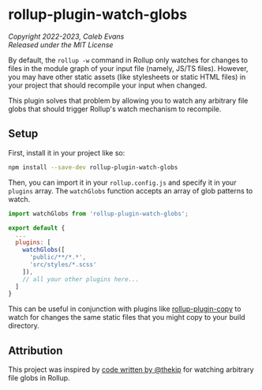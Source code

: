# rollup-plugin-watch-globs

*Copyright 2022-2023, Caleb Evans*  
*Released under the MIT License*

By default, the `rollup -w` command in Rollup only watches for changes to files
in the module graph of your input file (namely, JS/TS files). However, you may
have other static assets (like stylesheets or static HTML files) in your
project that should recompile your input when changed.

This plugin solves that problem by allowing you to watch any arbitrary file
globs that should trigger Rollup's watch mechanism to recompile.

## Setup

First, install it in your project like so:

```sh
npm install --save-dev rollup-plugin-watch-globs
```

Then, you can import it in your `rollup.config.js` and specify it in your
`plugins` array. The `watchGlobs` function accepts an array of glob patterns to
watch.

```js
import watchGlobs from 'rollup-plugin-watch-globs';

export default {
  ...
  plugins: [
    watchGlobs([
      'public/**/*.*',
      'src/styles/*.scss'
    ]),
    // all your other plugins here...
  ]
}
```

This can be useful in conjunction with plugins like
[rollup-plugin-copy][copy-plugin] to watch for changes the same static files
that you might copy to your build directory.

[copy-plugin]: https://www.npmjs.com/package/rollup-plugin-copy

## Attribution

This project was inspired by [code written by @thekip][original-code] for
watching arbitrary file globs in Rollup.

[original-code]: https://github.com/rollup/rollup/issues/3414#issuecomment-751699335
